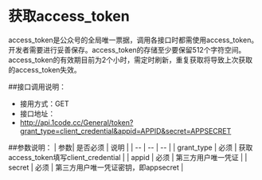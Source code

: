# 获取access_token

  access_token是公众号的全局唯一票据，调用各接口时都需使用access_token。开发者需要进行妥善保存。access_token的存储至少要保留512个字符空间。access_token的有效期目前为2个小时，需定时刷新，重复获取将导致上次获取的access_token失效。


##接口调用说明：
* 接用方式：GET
* 接口地址：
* http://api.1code.cc/General/token?grant_type=client_credential&appid=APPID&secret=APPSECRET

##参数说明：
| 参数| 是否必须 | 说明 |
| -- | -- | -- |
| grant_type | 必须 | 获取access_token填写client_credential |
| appid | 必须 | 第三方用户唯一凭证 |
| secret | 必须 | 第三方用户唯一凭证密钥，即appsecret |






